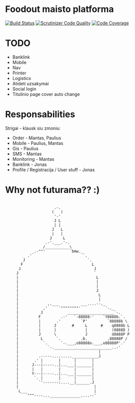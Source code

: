 Foodout maisto platforma
========================

[![Build Status](https://scrutinizer-ci.com/g/Foodout/skanu.lt/badges/build.png?b=master&s=b42b7ca3eb58caf6763fffb2abf9ceead1f8c670)](https://scrutinizer-ci.com/g/Foodout/skanu.lt/build-status/master)
[![Scrutinizer Code Quality](https://scrutinizer-ci.com/g/Foodout/skanu.lt/badges/quality-score.png?b=master&s=c387cf96822ef68c61f42ef841b09b472cbe858f)](https://scrutinizer-ci.com/g/Foodout/skanu.lt/?branch=master)
[![Code Coverage](https://scrutinizer-ci.com/g/Foodout/skanu.lt/badges/coverage.png?b=master&s=fcd37e5dda83fbf418d7deea20dc7e114c2d872e)](https://scrutinizer-ci.com/g/Foodout/skanu.lt/?branch=master)

TODO
========================
* Banklink
* Mobile
* Nav
* Printer
* Logistics
* Atideti uzsakymai
* Social login
* Titulinio page cover auto change

Responsabilities
========================
Strigai - klausk siu zmoniu:
* Order - Mantas, Paulius
* Mobile - Paulius, Mantas
* Gis - Paulius
* SMS - Mantas
* Monitoring - Mantas
* Banklink - Jonas
* Profile / Registracija / User stuff - Jonas


Why not futurama?? :)
========================
```

                      .-.
                     (   )
                      '-'
                      J L
                      | |
                     J   L
                     |   |
                    J     L
                  .-'.___.'-.
                 /___________\
            _.-""'           `bmw._
          .'                       `.
        J                            `.
       F                               L
      J                                 J
     J                                  `
     |                                   L
     |                                   |
     |                                   |
     |                                   J
     |                                    L
     |                                    |
     |             ,.___          ___....--._
     |           ,'     `""""""""'           `-._
     |          J           _____________________`-.
     |         F         .-'   `-88888-'    `Y8888b.`.
     |         |       .'         `P'         `88888b \
     |         |      J       #     L      #    q8888b L
     |         |      |             |           )8888D )
     |         J      \             J           d8888P P
     |          L      `.         .b.         ,88888P /
     |           `.      `-.___,o88888o.___,o88888P'.'
     |             `-.__________________________..-'
     |                                    |
     |         .-----.........____________J
     |       .' |       |      |       |
     |      J---|-----..|...___|_______|
     |      |   |       |      |       |
     |      Y---|-----..|...___|_______|
     |       `. |       |      |       |
     |         `'-------:....__|______.J
     |                                  |
      L___                              |
          """----...______________....--'
```



